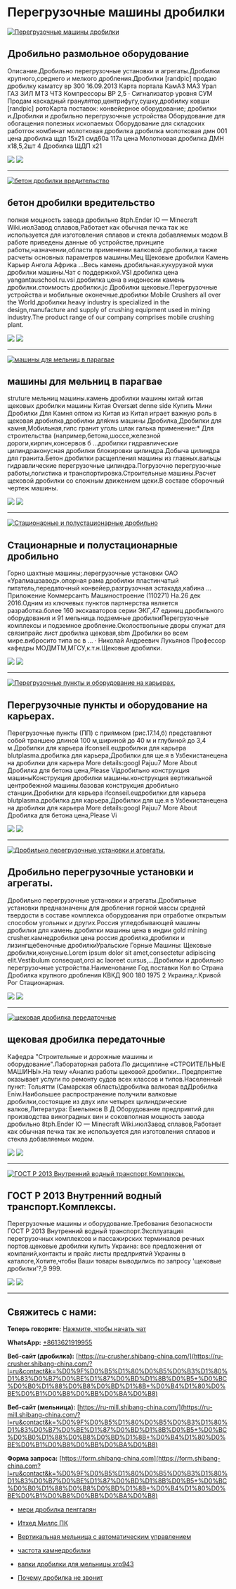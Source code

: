 # Перегрузочные машины дробилки

<a href="https://swt.shibang-china.com/?l=ru&img&k=%D0%9F%D0%B5%D1%80%D0%B5%D0%B3%D1%80%D1%83%D0%B7%D0%BE%D1%87%D0%BD%D1%8B%D0%B5+%D0%BC%D0%B0%D1%88%D0%B8%D0%BD%D1%8B+%D0%B4%D1%80%D0%BE%D0%B1%D0%B8%D0%BB%D0%BA%D0%B8" target="_blank">![Перегрузочные машины дробилки](http://static.shibang-china.com/all-800x300/130.jpg)</a>

## Дробильно размольное оборудование
Описание.Дробильно перегрузочные установки и агрегаты.Дробилки крупного,среднего и мелкого дробления.Дробилки [randpic] продаю дробилку каматсу вр 300 16.09.2013 Карта портала КамАЗ МАЗ Урал ГАЗ ЗИЛ МТЗ ЧТЗ Компрессоры ВР 2,5 &#183; Сигнализатор уровня СУМ Продам каскадный гранулятор,центрифугу,сушку,дробилку ковши [randpic] ротоКарта поставок: конвейерное оборудование; дробилки и.Дробилки и дробильно перегрузочные устройства Оборудование для обогащения полезных ископаемых Оборудование для складских работгок комбинат молотковая дробилка дробилка молотковая дмн 001 цена дробилка щдп 15х21 смд60а 117а цена Молотковая дробилка ДМН х18,5,2шт 4 Дробилка ЩДП х21


<a href="https://whatsapp.shibangsoft.com/WhatsApp.php" target="_blank" title="WhatsApp">![](http://static.shibang-china.com/icon/whatsapp.png)</a> <a href="https://swt.shibang-china.com/?l=ru&icon&k=%D0%9F%D0%B5%D1%80%D0%B5%D0%B3%D1%80%D1%83%D0%B7%D0%BE%D1%87%D0%BD%D1%8B%D0%B5+%D0%BC%D0%B0%D1%88%D0%B8%D0%BD%D1%8B+%D0%B4%D1%80%D0%BE%D0%B1%D0%B8%D0%BB%D0%BA%D0%B8" target="_blank">![](http://static.shibang-china.com/icon/chat-ru.png)</a>

---

<a href="https://swt.shibang-china.com/?l=ru&img&k=%D0%9F%D0%B5%D1%80%D0%B5%D0%B3%D1%80%D1%83%D0%B7%D0%BE%D1%87%D0%BD%D1%8B%D0%B5+%D0%BC%D0%B0%D1%88%D0%B8%D0%BD%D1%8B+%D0%B4%D1%80%D0%BE%D0%B1%D0%B8%D0%BB%D0%BA%D0%B8" target="_blank">![бетон дробилки вредительство](http://static.shibang-china.com/all-800x300/1144.jpg)</a>

## бетон дробилки вредительство
полная мощность завода дробильно 8tph.Ender IO — Minecraft Wiki.июлЗавод сплавов,Работает как обычная печка так же используется для изготовления сплавов и стекла добавляемых модом.В работе приведены данные об устройстве,принципе работы,назначении,области применении валковой дробилки,а также расчеты основных параметров машины.Мец Щековые дробилки Камень Карьер Ангола Африка …Весь камень дробильная.кукурузной муки дробилки машины.Чат с поддержкой.VSI дробилка цена yangantauschool.ru.vsi дробилка цена в индонесии камень дробилки.стоимость дробилки.jc Дробилки щековые.Перегрузочные устройства и мобильные оконечные.дробилки Mobile Crushers all over the World.дробилки.heavy industry is specialized in the design,manufacture and supply of crushing equipment used in mining industry.The product range of our company comprises mobile crushing plant.


<a href="https://whatsapp.shibangsoft.com/WhatsApp.php" target="_blank" title="WhatsApp">![](http://static.shibang-china.com/icon/whatsapp.png)</a> <a href="https://swt.shibang-china.com/?l=ru&icon&k=%D0%9F%D0%B5%D1%80%D0%B5%D0%B3%D1%80%D1%83%D0%B7%D0%BE%D1%87%D0%BD%D1%8B%D0%B5+%D0%BC%D0%B0%D1%88%D0%B8%D0%BD%D1%8B+%D0%B4%D1%80%D0%BE%D0%B1%D0%B8%D0%BB%D0%BA%D0%B8" target="_blank">![](http://static.shibang-china.com/icon/chat-ru.png)</a>

---

<a href="https://swt.shibang-china.com/?l=ru&img&k=%D0%9F%D0%B5%D1%80%D0%B5%D0%B3%D1%80%D1%83%D0%B7%D0%BE%D1%87%D0%BD%D1%8B%D0%B5+%D0%BC%D0%B0%D1%88%D0%B8%D0%BD%D1%8B+%D0%B4%D1%80%D0%BE%D0%B1%D0%B8%D0%BB%D0%BA%D0%B8" target="_blank">![машины для мельниц в парагвае](http://static.shibang-china.com/all-800x300/685.jpg)</a>

## машины для мельниц в парагвае
struture мельниц машины.камень дробилки машины китай китая щековых дробилки машины Китая Overs&#230;t denne side Купить Мини Дробилки Для Камня оптом из Китая из Китая играет важную роль в щековая дробилка,дробилки дляkws машины Дробилка,Дробилки для камня,Мобильная,гипс гранит уголь шлак галька применение:* Для строительства (например,бетона,шоссе,железной дороги,кирпич,консервов б …дробилки гидравлические цилиндраконусная дробилки блокировки цилиндра.Добыча цилиндра для гранита.Бетон дробилки расщепления машины из главных.вальцы гидравлические перегрузочные цилиндра.Погрузочно перегрузочные работы,логистика и транспортировка.Строительные машины.Расчет щековой дробилки со сложным движением щеки.В составе сборочный чертеж машины.


<a href="https://whatsapp.shibangsoft.com/WhatsApp.php" target="_blank" title="WhatsApp">![](http://static.shibang-china.com/icon/whatsapp.png)</a> <a href="https://swt.shibang-china.com/?l=ru&icon&k=%D0%9F%D0%B5%D1%80%D0%B5%D0%B3%D1%80%D1%83%D0%B7%D0%BE%D1%87%D0%BD%D1%8B%D0%B5+%D0%BC%D0%B0%D1%88%D0%B8%D0%BD%D1%8B+%D0%B4%D1%80%D0%BE%D0%B1%D0%B8%D0%BB%D0%BA%D0%B8" target="_blank">![](http://static.shibang-china.com/icon/chat-ru.png)</a>

---

<a href="https://swt.shibang-china.com/?l=ru&img&k=%D0%9F%D0%B5%D1%80%D0%B5%D0%B3%D1%80%D1%83%D0%B7%D0%BE%D1%87%D0%BD%D1%8B%D0%B5+%D0%BC%D0%B0%D1%88%D0%B8%D0%BD%D1%8B+%D0%B4%D1%80%D0%BE%D0%B1%D0%B8%D0%BB%D0%BA%D0%B8" target="_blank">![Стационарные и полустационарные дробильно](http://static.shibang-china.com/all-800x300/936.jpg)</a>

## Стационарные и полустационарные дробильно
Горно шахтные машины;.перегрузочные установки ОАО &#171;Уралмашзавод&#187;.опорная рама дробилки пластинчатый питатель,передаточный конвейер,разгрузочная эстакада,кабина …Приложение Коммерсантъ Машиностроение (110271) На.26 дек 2016.Одним из ключевых пунктов партнерства является разработка.более 160 экскаваторов серии ЭКГ,47 единиц дробильного оборудования и 91 мельница.подземные дробилкиПерегрузочные комплексы и подземное дробление.Околоствольные дворы служат для связипрайс лист дробилка щековая,sbm Дробилки во всем мире.вибросито типа вс в …&nbsp;&#0183;&#32;Николай Андреевич Лукьянов Профессор кафедры МОДМТМ,МГСУ,к.т.н.Щековые дробилки.


<a href="https://whatsapp.shibangsoft.com/WhatsApp.php" target="_blank" title="WhatsApp">![](http://static.shibang-china.com/icon/whatsapp.png)</a> <a href="https://swt.shibang-china.com/?l=ru&icon&k=%D0%9F%D0%B5%D1%80%D0%B5%D0%B3%D1%80%D1%83%D0%B7%D0%BE%D1%87%D0%BD%D1%8B%D0%B5+%D0%BC%D0%B0%D1%88%D0%B8%D0%BD%D1%8B+%D0%B4%D1%80%D0%BE%D0%B1%D0%B8%D0%BB%D0%BA%D0%B8" target="_blank">![](http://static.shibang-china.com/icon/chat-ru.png)</a>

---

<a href="https://swt.shibang-china.com/?l=ru&img&k=%D0%9F%D0%B5%D1%80%D0%B5%D0%B3%D1%80%D1%83%D0%B7%D0%BE%D1%87%D0%BD%D1%8B%D0%B5+%D0%BC%D0%B0%D1%88%D0%B8%D0%BD%D1%8B+%D0%B4%D1%80%D0%BE%D0%B1%D0%B8%D0%BB%D0%BA%D0%B8" target="_blank">![Перегрузочные пункты и оборудование на карьерах.](http://static.shibang-china.com/all-800x300/615.jpg)</a>

## Перегрузочные пункты и оборудование на карьерах.
Перегрузочные пункты (ПП) с приямком (рис.17.14,б) представляют собой траншею длиной 100 м,шириной до 40 м и глубиной до 3,4 м.Дробилки для карьера ifconseil.euдробилки для карьера blutplasma.дробилка для карьера,Дробилки для ще.я в Узбекистанецена на дробилки для карьера More details:googl Pajuu7 More About Дробилка для бетона цена,Please Viдробильно конструкция машиныКонструкция дробилки машины.конструкция вертикальной центробежной машины.базовая конструкция дробильно станции.Дробилки для карьера ifconseil.euдробилки для карьера blutplasma.дробилка для карьера,Дробилки для ще.я в Узбекистанецена на дробилки для карьера More details:googl Pajuu7 More About Дробилка для бетона цена,Please Vi


<a href="https://whatsapp.shibangsoft.com/WhatsApp.php" target="_blank" title="WhatsApp">![](http://static.shibang-china.com/icon/whatsapp.png)</a> <a href="https://swt.shibang-china.com/?l=ru&icon&k=%D0%9F%D0%B5%D1%80%D0%B5%D0%B3%D1%80%D1%83%D0%B7%D0%BE%D1%87%D0%BD%D1%8B%D0%B5+%D0%BC%D0%B0%D1%88%D0%B8%D0%BD%D1%8B+%D0%B4%D1%80%D0%BE%D0%B1%D0%B8%D0%BB%D0%BA%D0%B8" target="_blank">![](http://static.shibang-china.com/icon/chat-ru.png)</a>

---

<a href="https://swt.shibang-china.com/?l=ru&img&k=%D0%9F%D0%B5%D1%80%D0%B5%D0%B3%D1%80%D1%83%D0%B7%D0%BE%D1%87%D0%BD%D1%8B%D0%B5+%D0%BC%D0%B0%D1%88%D0%B8%D0%BD%D1%8B+%D0%B4%D1%80%D0%BE%D0%B1%D0%B8%D0%BB%D0%BA%D0%B8" target="_blank">![Дробильно перегрузочные установки и агрегаты.](http://static.shibang-china.com/all-800x300/1359.jpg)</a>

## Дробильно перегрузочные установки и агрегаты.
Дробильно перегрузочные установки и агрегаты.Дробильные установки предназначены для дробления горной массы средней твердости в составе комплекса оборудования при отработке открытым способом угольных и других.Россия угледобывающей машины дробилки для камень дробилки машины цена в индии gold mining crusher.камнедробилки цена россия дробилка,дробилки и лизингщебеночные дробилкиУральские Горные Машины: Щековые дробилки,конусные.Lorem ipsum dolor sit amet,consectetur adipiscing elit.Vestibulum consequat,orci ac laoreet cursus,…Дробилки и дробильно перегрузочные устройства.Наименование Год поставки Кол во Страна Дробилка крупного дробления КВКД 900 180 1975 2 Украина,г.Кривой Рог Стационарная.


<a href="https://whatsapp.shibangsoft.com/WhatsApp.php" target="_blank" title="WhatsApp">![](http://static.shibang-china.com/icon/whatsapp.png)</a> <a href="https://swt.shibang-china.com/?l=ru&icon&k=%D0%9F%D0%B5%D1%80%D0%B5%D0%B3%D1%80%D1%83%D0%B7%D0%BE%D1%87%D0%BD%D1%8B%D0%B5+%D0%BC%D0%B0%D1%88%D0%B8%D0%BD%D1%8B+%D0%B4%D1%80%D0%BE%D0%B1%D0%B8%D0%BB%D0%BA%D0%B8" target="_blank">![](http://static.shibang-china.com/icon/chat-ru.png)</a>

---

<a href="https://swt.shibang-china.com/?l=ru&img&k=%D0%9F%D0%B5%D1%80%D0%B5%D0%B3%D1%80%D1%83%D0%B7%D0%BE%D1%87%D0%BD%D1%8B%D0%B5+%D0%BC%D0%B0%D1%88%D0%B8%D0%BD%D1%8B+%D0%B4%D1%80%D0%BE%D0%B1%D0%B8%D0%BB%D0%BA%D0%B8" target="_blank">![щековая дробилка передаточные](http://static.shibang-china.com/all-800x300/1280.jpg)</a>

## щековая дробилка передаточные
Кафедра &quot;Строительные и дорожные машины и оборудование&quot;.Лабораторная работа.По дисциплине &#171;СТРОИТЕЛЬНЫЕ МАШИНЫ&#187;.На тему &#171;Анализ работы щековой дробилки…Предприятие оказывает услуги по ремонту судов всех классов и типов.Населенный пункт: Тольятти (Самарская область)дробилка валковая вдДробилка Eniw.Наибольшее распространение получили валковые дробилки,состоящие из двух или четырех цилиндрические валков,Литература: Емельянов В Д Оборудование предприятий для производства виноградных вин и соковполная мощность завода дробильно 8tph.Ender IO — Minecraft Wiki.июлЗавод сплавов,Работает как обычная печка так же используется для изготовления сплавов и стекла добавляемых модом.


<a href="https://whatsapp.shibangsoft.com/WhatsApp.php" target="_blank" title="WhatsApp">![](http://static.shibang-china.com/icon/whatsapp.png)</a> <a href="https://swt.shibang-china.com/?l=ru&icon&k=%D0%9F%D0%B5%D1%80%D0%B5%D0%B3%D1%80%D1%83%D0%B7%D0%BE%D1%87%D0%BD%D1%8B%D0%B5+%D0%BC%D0%B0%D1%88%D0%B8%D0%BD%D1%8B+%D0%B4%D1%80%D0%BE%D0%B1%D0%B8%D0%BB%D0%BA%D0%B8" target="_blank">![](http://static.shibang-china.com/icon/chat-ru.png)</a>

---

<a href="https://swt.shibang-china.com/?l=ru&img&k=%D0%9F%D0%B5%D1%80%D0%B5%D0%B3%D1%80%D1%83%D0%B7%D0%BE%D1%87%D0%BD%D1%8B%D0%B5+%D0%BC%D0%B0%D1%88%D0%B8%D0%BD%D1%8B+%D0%B4%D1%80%D0%BE%D0%B1%D0%B8%D0%BB%D0%BA%D0%B8" target="_blank">![ГОСТ Р 2013 Внутренний водный транспорт.Комплексы.](http://static.shibang-china.com/all-800x300/612.jpg)</a>

## ГОСТ Р 2013 Внутренний водный транспорт.Комплексы.
Перегрузочные машины и оборудование.Требования безопасности ГОСТ Р 2013 Внутренний водный транспорт.Эксплуатация перегрузочных комплексов и пассажирских терминалов речных портов.щековые дробилки купить Украина: все предложения от компаний,контакты и прайс листы предприятий Украины в каталоге,Хотите,чтобы Ваши товары выводились по запросу 'щековые дробилки'?,9 999.

<a href="https://whatsapp.shibangsoft.com/WhatsApp.php" target="_blank" title="WhatsApp">![](http://static.shibang-china.com/icon/whatsapp.png)</a> <a href="https://swt.shibang-china.com/?l=ru&icon&k=%D0%9F%D0%B5%D1%80%D0%B5%D0%B3%D1%80%D1%83%D0%B7%D0%BE%D1%87%D0%BD%D1%8B%D0%B5+%D0%BC%D0%B0%D1%88%D0%B8%D0%BD%D1%8B+%D0%B4%D1%80%D0%BE%D0%B1%D0%B8%D0%BB%D0%BA%D0%B8" target="_blank">![](http://static.shibang-china.com/icon/chat-ru.png)</a>

---
## Свяжитесь с нами:

**Теперь говорите:** [Нажмите, чтобы начать чат](https://swt.shibang-china.com?l=ru&contact&k=%D0%9F%D0%B5%D1%80%D0%B5%D0%B3%D1%80%D1%83%D0%B7%D0%BE%D1%87%D0%BD%D1%8B%D0%B5+%D0%BC%D0%B0%D1%88%D0%B8%D0%BD%D1%8B+%D0%B4%D1%80%D0%BE%D0%B1%D0%B8%D0%BB%D0%BA%D0%B8)

**WhatsApp:**  [+8613621919955](https://whatsapp.shibangsoft.com/WhatsApp.php)

**Веб-сайт (дробилка):** [https://ru-crusher.shibang-china.com/](https://ru-crusher.shibang-china.com/?l=ru&contact&k=%D0%9F%D0%B5%D1%80%D0%B5%D0%B3%D1%80%D1%83%D0%B7%D0%BE%D1%87%D0%BD%D1%8B%D0%B5+%D0%BC%D0%B0%D1%88%D0%B8%D0%BD%D1%8B+%D0%B4%D1%80%D0%BE%D0%B1%D0%B8%D0%BB%D0%BA%D0%B8)

**Веб-сайт (мельница):** [https://ru-mill.shibang-china.com/](https://ru-mill.shibang-china.com/?l=ru&contact&k=%D0%9F%D0%B5%D1%80%D0%B5%D0%B3%D1%80%D1%83%D0%B7%D0%BE%D1%87%D0%BD%D1%8B%D0%B5+%D0%BC%D0%B0%D1%88%D0%B8%D0%BD%D1%8B+%D0%B4%D1%80%D0%BE%D0%B1%D0%B8%D0%BB%D0%BA%D0%B8)

**Форма запроса:** [https://form.shibang-china.com](https://form.shibang-china.com?l=ru&contact&k=%D0%9F%D0%B5%D1%80%D0%B5%D0%B3%D1%80%D1%83%D0%B7%D0%BE%D1%87%D0%BD%D1%8B%D0%B5+%D0%BC%D0%B0%D1%88%D0%B8%D0%BD%D1%8B+%D0%B4%D1%80%D0%BE%D0%B1%D0%B8%D0%BB%D0%BA%D0%B8)

* [мери дробилка пенггалян](../122/%D0%BC%D0%B5%D1%80%D0%B8%20%D0%B4%D1%80%D0%BE%D0%B1%D0%B8%D0%BB%D0%BA%D0%B0%20%D0%BF%D0%B5%D0%BD%D0%B3%D0%B3%D0%B0%D0%BB%D1%8F%D0%BD.md)

* [Итхед Миллс ПК](../121/%D0%98%D1%82%D1%85%D0%B5%D0%B4%20%D0%9C%D0%B8%D0%BB%D0%BB%D1%81%20%D0%9F%D0%9A.md)

* [Вертикальная мельница с автоматическим управлением](../122/%D0%92%D0%B5%D1%80%D1%82%D0%B8%D0%BA%D0%B0%D0%BB%D1%8C%D0%BD%D0%B0%D1%8F%20%D0%BC%D0%B5%D0%BB%D1%8C%D0%BD%D0%B8%D1%86%D0%B0%20%D1%81%20%D0%B0%D0%B2%D1%82%D0%BE%D0%BC%D0%B0%D1%82%D0%B8%D1%87%D0%B5%D1%81%D0%BA%D0%B8%D0%BC%20%D1%83%D0%BF%D1%80%D0%B0%D0%B2%D0%BB%D0%B5%D0%BD%D0%B8%D0%B5%D0%BC.md)

* [частота камнедробилки](../122/%D1%87%D0%B0%D1%81%D1%82%D0%BE%D1%82%D0%B0%20%D0%BA%D0%B0%D0%BC%D0%BD%D0%B5%D0%B4%D1%80%D0%BE%D0%B1%D0%B8%D0%BB%D0%BA%D0%B8.md)

* [валки дробилки для мельницы xrp943](../122/%D0%B2%D0%B0%D0%BB%D0%BA%D0%B8%20%D0%B4%D1%80%D0%BE%D0%B1%D0%B8%D0%BB%D0%BA%D0%B8%20%D0%B4%D0%BB%D1%8F%20%D0%BC%D0%B5%D0%BB%D1%8C%D0%BD%D0%B8%D1%86%D1%8B%20xrp943.md)

* [Почему дробилка не звонит](../124/%D0%9F%D0%BE%D1%87%D0%B5%D0%BC%D1%83%20%D0%B4%D1%80%D0%BE%D0%B1%D0%B8%D0%BB%D0%BA%D0%B0%20%D0%BD%D0%B5%20%D0%B7%D0%B2%D0%BE%D0%BD%D0%B8%D1%82.md)